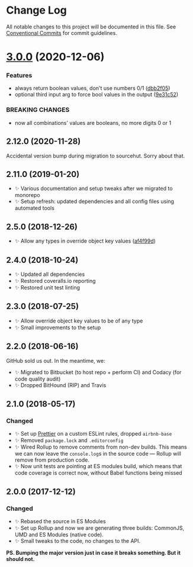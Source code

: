 # Change Log

All notable changes to this project will be documented in this file.
See [Conventional Commits](https://conventionalcommits.org) for commit guidelines.

# [3.0.0](https://git.sr.ht/~royston/codsen/compare/object-boolean-combinations@2.12.1...object-boolean-combinations@3.0.0) (2020-12-06)


### Features

* always return boolean values, don't use numbers 0/1 ([dbb2f05](https://git.sr.ht/~royston/codsen/commits/dbb2f05129e0e8b7b95593c6cc19b8ebd859ecad))
* optional third input arg to force bool values in the output ([9e31c52](https://git.sr.ht/~royston/codsen/commits/9e31c523f5e394ef5c5cfe97f980f20ca2a2e9b7))


### BREAKING CHANGES

* now all combinations' values are booleans, no more digits 0 or 1





## 2.12.0 (2020-11-28)

Accidental version bump during migration to sourcehut. Sorry about that.

## 2.11.0 (2019-01-20)

- ✨ Various documentation and setup tweaks after we migrated to monorepo
- ✨ Setup refresh: updated dependencies and all config files using automated tools

## 2.5.0 (2018-12-26)

- ✨ Allow any types in override object key values ([af4f99d](https://gitlab.com/codsen/codsen/tree/master/packages/object-boolean-combinations/commits/af4f99d))

## 2.4.0 (2018-10-24)

- ✨ Updated all dependencies
- ✨ Restored coveralls.io reporting
- ✨ Restored unit test linting

## 2.3.0 (2018-07-25)

- ✨ Allow override object key values to be of any type
- ✨ Small improvements to the setup

## 2.2.0 (2018-06-16)

GitHub sold us out. In the meantime, we:

- ✨ Migrated to Bitbucket (to host repo + perform CI) and Codacy (for code quality audit)
- ✨ Dropped BitHound (RIP) and Travis

## 2.1.0 (2018-05-17)

### Changed

- ✨ Set up [Prettier](https://prettier.io) on a custom ESLint rules, dropped `airbnb-base`
- ✨ Removed `package.lock` and `.editorconfig`
- ✨ Wired Rollup to remove comments from non-dev builds. This means we can now leave the `console.log`s in the source code — Rollup will remove from production code.
- ✨ Now unit tests are pointing at ES modules build, which means that code coverage is correct now, without Babel functions being missed

## 2.0.0 (2017-12-12)

### Changed

- ✨ Rebased the source in ES Modules
- ✨ Set up Rollup and now we are generating three builds: CommonJS, UMD and ES Modules (native code).
- ✨ Small tweaks to the code, no changes to the API.

**PS. Bumping the major version just in case it breaks something. But it should not.**
